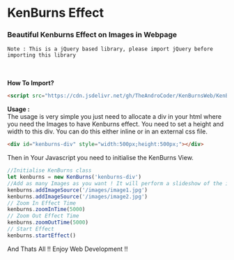 # KenBurns Effect
### Beautiful Kenburns Effect on Images in Webpage
```
Note : This is a jQuery based library, please import jQuery before importing this library
```
<br><br>
**How To Import?**
```html
<script src="https://cdn.jsdelivr.net/gh/TheAndroCoder/KenBurnsWeb/KenBurns.js"></script>
```
**Usage :**
<br>
The usage is very simple you just need to allocate a div in your html where you need the Images to have Kenburns effect.
You need to set a height and width to this div. You can do this either inline or in an external css file.
```html
<div id="kenburns-div" style="width:500px;height:500px;"></div>
```
Then in Your Javascript you need to initialise the KenBurns View.
```javascript
//Initialise KenBurns class
let kenburns = new KenBurns('kenburns-div')
//Add as many Images as you want ! It will perform a slideshow of the images
kenburns.addImageSource('/images/image1.jpg')
kenburns.addImageSource('/images/image2.jpg')
// Zoom In Effect Time
kenburns.zoomInTime(5000)
// Zoom Out Effect Time
kenburns.zoomOutTime(5000)
// Start Effect
kenburns.startEffect()
```
And Thats All !! Enjoy Web Development !!

